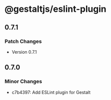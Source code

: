 # @gestaltjs/eslint-plugin

## 0.7.1

### Patch Changes

- Version 0.7.1

## 0.7.0

### Minor Changes

- c7b4397: Add ESLint plugin for Gestalt
